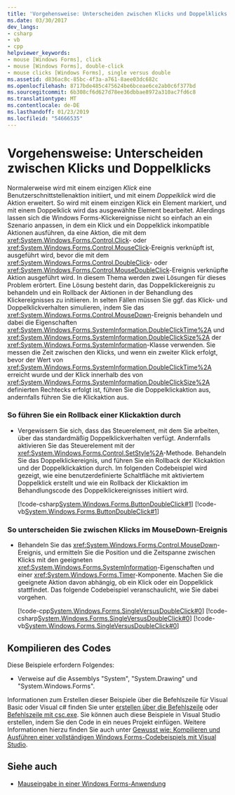 ```yaml
---
title: 'Vorgehensweise: Unterscheiden zwischen Klicks und Doppelklicks'
ms.date: 03/30/2017
dev_langs:
- csharp
- vb
- cpp
helpviewer_keywords:
- mouse [Windows Forms], click
- mouse [Windows Forms], double-click
- mouse clicks [Windows Forms], single versus double
ms.assetid: d836ac8c-85bc-4f3a-a761-8aee03dc682c
ms.openlocfilehash: 8717bde485c475624be6bceae6ce2ab0c6f377bd
ms.sourcegitcommit: 6b308cf6d627d78ee36dbbae8972a310ac7fd6c8
ms.translationtype: MT
ms.contentlocale: de-DE
ms.lasthandoff: 01/23/2019
ms.locfileid: "54666535"
---
```

# <a name="how-to-distinguish-between-clicks-and-double-clicks"></a>Vorgehensweise: Unterscheiden zwischen Klicks und Doppelklicks
Normalerweise wird mit einem einzigen *Klick* eine Benutzerschnittstellenaktion initiiert, und mit einem *Doppelklick* wird die Aktion erweitert. So wird mit einem einzigen Klick ein Element markiert, und mit einem Doppelklick wird das ausgewählte Element bearbeitet. Allerdings lassen sich die Windows Forms-Klickereignisse nicht so einfach an ein Szenario anpassen, in dem ein Klick und ein Doppelklick inkompatible Aktionen ausführen, da eine Aktion, die mit dem <xref:System.Windows.Forms.Control.Click>- oder <xref:System.Windows.Forms.Control.MouseClick>-Ereignis verknüpft ist, ausgeführt wird, bevor die mit dem <xref:System.Windows.Forms.Control.DoubleClick>- oder <xref:System.Windows.Forms.Control.MouseDoubleClick>-Ereignis verknüpfte Aktion ausgeführt wird. In diesem Thema werden zwei Lösungen für dieses Problem erörtert. Eine Lösung besteht darin, das Doppelklickereignis zu behandeln und ein Rollback der Aktionen in der Behandlung des Klickereignisses zu initiieren. In selten Fällen müssen Sie ggf. das Klick- und Doppelklickverhalten simulieren, indem Sie das <xref:System.Windows.Forms.Control.MouseDown>-Ereignis behandeln und dabei die Eigenschaften <xref:System.Windows.Forms.SystemInformation.DoubleClickTime%2A> und <xref:System.Windows.Forms.SystemInformation.DoubleClickSize%2A> der <xref:System.Windows.Forms.SystemInformation>-Klasse verwenden. Sie messen die Zeit zwischen den Klicks, und wenn ein zweiter Klick erfolgt, bevor der Wert von <xref:System.Windows.Forms.SystemInformation.DoubleClickTime%2A> erreicht wurde und der Klick innerhalb des von <xref:System.Windows.Forms.SystemInformation.DoubleClickSize%2A> definierten Rechtecks erfolgt ist, führen Sie die Doppelklickaktion aus, andernfalls führen Sie die Klickaktion aus.  
  
### <a name="to-roll-back-a-click-action"></a>So führen Sie ein Rollback einer Klickaktion durch  
  
-   Vergewissern Sie sich, dass das Steuerelement, mit dem Sie arbeiten, über das standardmäßig Doppelklickverhalten verfügt. Andernfalls aktivieren Sie das Steuerelement mit der <xref:System.Windows.Forms.Control.SetStyle%2A>-Methode. Behandeln Sie das Doppelklickereignis, und führen Sie ein Rollback der Klickaktion und der Doppelklickaktion durch. Im folgenden Codebeispiel wird gezeigt, wie eine benutzerdefinierte Schaltfläche mit aktiviertem Doppelklick erstellt und wie ein Rollback der Klickaktion im Behandlungscode des Doppelklickereignisses initiiert wird.  
  
     [!code-csharp[System.Windows.Forms.ButtonDoubleClick#1](../../../samples/snippets/csharp/VS_Snippets_Winforms/System.Windows.Forms.ButtonDoubleClick/CS/Form1.cs#1)]
     [!code-vb[System.Windows.Forms.ButtonDoubleClick#1](../../../samples/snippets/visualbasic/VS_Snippets_Winforms/System.Windows.Forms.ButtonDoubleClick/VB/Form1.vb#1)]  
  
### <a name="to-distinguish-between-clicks-in-the-mousedown-event"></a>So unterscheiden Sie zwischen Klicks im MouseDown-Ereignis  
  
-   Behandeln Sie das <xref:System.Windows.Forms.Control.MouseDown>-Ereignis, und ermitteln Sie die Position und die Zeitspanne zwischen Klicks mit den geeigneten <xref:System.Windows.Forms.SystemInformation>-Eigenschaften und einer <xref:System.Windows.Forms.Timer>-Komponente. Machen Sie die geeignete Aktion davon abhängig, ob ein Klick oder ein Doppelklick stattfindet. Das folgende Codebeispiel veranschaulicht, wie Sie dabei vorgehen.  
  
     [!code-cpp[System.Windows.Forms.SingleVersusDoubleClick#0](../../../samples/snippets/cpp/VS_Snippets_Winforms/System.Windows.Forms.SingleVersusDoubleClick/cpp/form1.cpp#0)]
     [!code-csharp[System.Windows.Forms.SingleVersusDoubleClick#0](../../../samples/snippets/csharp/VS_Snippets_Winforms/System.Windows.Forms.SingleVersusDoubleClick/CS/form1.cs#0)]
     [!code-vb[System.Windows.Forms.SingleVersusDoubleClick#0](../../../samples/snippets/visualbasic/VS_Snippets_Winforms/System.Windows.Forms.SingleVersusDoubleClick/VB/form1.vb#0)]  
  
## <a name="compiling-the-code"></a>Kompilieren des Codes  
 Diese Beispiele erfordern Folgendes:  
  
-   Verweise auf die Assemblys "System", "System.Drawing" und "System.Windows.Forms".  
  
 Informationen zum Erstellen dieser Beispiele über die Befehlszeile für Visual Basic oder Visual c# finden Sie unter [erstellen über die Befehlszeile](~/docs/visual-basic/reference/command-line-compiler/building-from-the-command-line.md) oder [Befehlszeile mit csc.exe](~/docs/csharp/language-reference/compiler-options/command-line-building-with-csc-exe.md). Sie können auch diese Beispiele in Visual Studio erstellen, indem Sie den Code in ein neues Projekt einfügen.  Weitere Informationen hierzu finden Sie auch unter [Gewusst wie: Kompilieren und Ausführen einer vollständigen Windows Forms-Codebeispiels mit Visual Studio](https://msdn.microsoft.com/library/Bb129228\(v=vs.110\)).  
  
## <a name="see-also"></a>Siehe auch
- [Mauseingabe in einer Windows Forms-Anwendung](../../../docs/framework/winforms/mouse-input-in-a-windows-forms-application.md)
